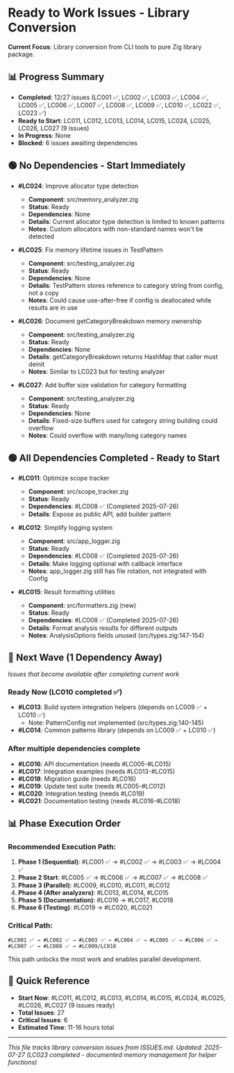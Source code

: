 # Ready to Work Issues - Library Conversion

**Current Focus**: Library conversion from CLI tools to pure Zig library package.

## 📊 Progress Summary
- **Completed**: 12/27 issues (LC001 ✅, LC002 ✅, LC003 ✅, LC004 ✅, LC005 ✅, LC006 ✅, LC007 ✅, LC008 ✅, LC009 ✅, LC010 ✅, LC022 ✅, LC023 ✅)
- **Ready to Start**: LC011, LC012, LC013, LC014, LC015, LC024, LC025, LC026, LC027 (9 issues)
- **In Progress**: None
- **Blocked**: 6 issues awaiting dependencies

## 🟢 No Dependencies - Start Immediately

- **#LC024**: Improve allocator type detection
  - **Component**: src/memory_analyzer.zig
  - **Status**: Ready
  - **Dependencies**: None
  - **Details**: Current allocator type detection is limited to known patterns
  - **Notes**: Custom allocators with non-standard names won't be detected

- **#LC025**: Fix memory lifetime issues in TestPattern
  - **Component**: src/testing_analyzer.zig
  - **Status**: Ready
  - **Dependencies**: None
  - **Details**: TestPattern stores reference to category string from config, not a copy
  - **Notes**: Could cause use-after-free if config is deallocated while results are in use

- **#LC026**: Document getCategoryBreakdown memory ownership
  - **Component**: src/testing_analyzer.zig
  - **Status**: Ready
  - **Dependencies**: None
  - **Details**: getCategoryBreakdown returns HashMap that caller must deinit
  - **Notes**: Similar to LC023 but for testing analyzer

- **#LC027**: Add buffer size validation for category formatting
  - **Component**: src/testing_analyzer.zig
  - **Status**: Ready
  - **Dependencies**: None
  - **Details**: Fixed-size buffers used for category string building could overflow
  - **Notes**: Could overflow with many/long category names

## 🟢 All Dependencies Completed - Ready to Start

- **#LC011**: Optimize scope tracker
  - **Component**: src/scope_tracker.zig
  - **Status**: Ready
  - **Dependencies**: #LC008 ✅ (Completed 2025-07-26)
  - **Details**: Expose as public API, add builder pattern

- **#LC012**: Simplify logging system
  - **Component**: src/app_logger.zig
  - **Status**: Ready
  - **Dependencies**: #LC008 ✅ (Completed 2025-07-26)
  - **Details**: Make logging optional with callback interface
  - **Notes**: app_logger.zig still has file rotation, not integrated with Config

- **#LC015**: Result formatting utilities
  - **Component**: src/formatters.zig (new)
  - **Status**: Ready
  - **Dependencies**: #LC008 ✅ (Completed 2025-07-26)
  - **Details**: Format analysis results for different outputs
  - **Notes**: AnalysisOptions fields unused (src/types.zig:147-154)

## 🔄 Next Wave (1 Dependency Away)

*Issues that become available after completing current work*






### Ready Now (LC010 completed ✅)
- **#LC013**: Build system integration helpers (depends on LC009 ✅ + LC010 ✅)
  - Note: PatternConfig not implemented (src/types.zig:140-145)
- **#LC014**: Common patterns library (depends on LC009 ✅ + LC010 ✅)

### After multiple dependencies complete
- **#LC016**: API documentation (needs #LC005-#LC015)
- **#LC017**: Integration examples (needs #LC013-#LC015)
- **#LC018**: Migration guide (needs #LC016)
- **#LC019**: Update test suite (needs #LC005-#LC012)
- **#LC020**: Integration testing (needs #LC019)
- **#LC021**: Documentation testing (needs #LC016-#LC018)

## 📊 Phase Execution Order

### Recommended Execution Path:

1. **Phase 1 (Sequential)**: #LC001 ✅ → #LC002 ✅ → #LC003 ✅ → #LC004 ✅
2. **Phase 2 Start**: #LC005 ✅ → #LC006 ✅ → #LC007 ✅ → #LC008 ✅
3. **Phase 3 (Parallel)**: #LC009, #LC010, #LC011, #LC012
4. **Phase 4 (After analyzers)**: #LC013, #LC014, #LC015
5. **Phase 5 (Documentation)**: #LC016 → #LC017, #LC018
6. **Phase 6 (Testing)**: #LC019 → #LC020, #LC021

### Critical Path:
```
#LC001 ✅ → #LC002 ✅ → #LC003 ✅ → #LC004 ✅ → #LC005 ✅ → #LC006 ✅ → #LC007 ✅ → #LC008 ✅ → #LC009/LC010
```

This path unlocks the most work and enables parallel development.

## 🎯 Quick Reference

- **Start Now**: #LC011, #LC012, #LC013, #LC014, #LC015, #LC024, #LC025, #LC026, #LC027 (9 issues ready)
- **Total Issues**: 27
- **Critical Issues**: 6
- **Estimated Time**: 11-16 hours total

---

*This file tracks library conversion issues from ISSUES.md. Updated: 2025-07-27 (LC023 completed - documented memory management for helper functions)*